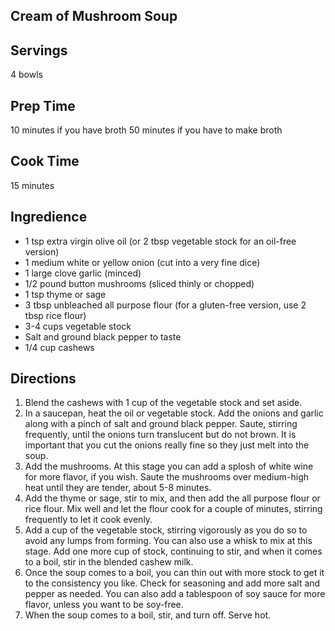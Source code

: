 ## Cream of Mushroom Soup 

## Servings 

4 bowls

## Prep Time 

10 minutes if you have broth 
50 minutes if you have to make broth

## Cook Time 

15 minutes 

## Ingredience

* 1 tsp extra virgin olive oil (or 2 tbsp vegetable stock for an oil-free version)
* 1 medium white or yellow onion (cut into a very fine dice)
* 1 large clove garlic (minced)
* 1/2 pound button mushrooms (sliced thinly or chopped)
* 1 tsp thyme or sage
* 3 tbsp unbleached all purpose flour (for a gluten-free version, use 2 tbsp rice flour)
* 3-4 cups vegetable stock
* Salt and ground black pepper to taste
* 1/4 cup cashews
 
## Directions

1. Blend the cashews with 1 cup of the vegetable stock and set aside.
2. In a saucepan, heat the oil or vegetable stock. Add the onions and garlic along with a pinch of salt and ground black pepper. Saute, stirring frequently, until the onions turn translucent but do not brown. It is important that you cut the onions really fine so they just melt into the soup.
3. Add the mushrooms. At this stage you can add a splosh of white wine for more flavor, if you wish. Saute the mushrooms over medium-high heat until they are tender, about 5-8 minutes.
4. Add the thyme or sage, stir to mix, and then add the all purpose flour or rice flour. Mix well and let the flour cook for a couple of minutes, stirring frequently to let it cook evenly.
5. Add a cup of the vegetable stock, stirring vigorously as you do so to avoid any lumps from forming. You can also use a whisk to mix at this stage. Add one more cup of stock, continuing to stir, and when it comes to a boil, stir in the blended cashew milk. 
6. Once the soup comes to a boil, you can thin out with more stock to get it to the consistency you like. Check for seasoning and add more salt and pepper as needed. You can also add a tablespoon of soy sauce for more flavor, unless you want to be soy-free.
7. When the soup comes to a boil, stir, and turn off. Serve hot.
